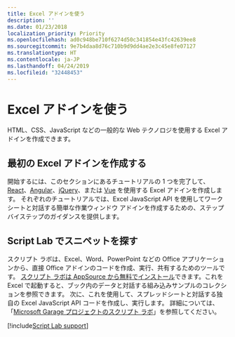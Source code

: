 ```yaml
---
title: Excel アドインを使う
description: ''
ms.date: 01/23/2018
localization_priority: Priority
ms.openlocfilehash: ad0c948be710f6274d50c341854e43fc42639ee8
ms.sourcegitcommit: 9e7b4daa8d76c710b9d9dd4ae2e3c45e8fe07127
ms.translationtype: HT
ms.contentlocale: ja-JP
ms.lasthandoff: 04/24/2019
ms.locfileid: "32448453"
---
```

# <a name="get-started-with-excel-add-ins"></a>Excel アドインを使う

HTML、CSS、JavaScript などの一般的な Web テクノロジを使用する Excel アドインを作成できます。 

## <a name="create-your-first-excel-add-in"></a>最初の Excel アドインを作成する

開始するには、このセクションにあるチュートリアルの 1 つを完了して、[React](../quickstarts/excel-quickstart-react.md)、[Angular](../quickstarts/excel-quickstart-angular.md)、[jQuery](../quickstarts/excel-quickstart-jquery.md)、または [Vue](../quickstarts/excel-quickstart-vue.md) を使用する Excel アドインを作成します。 それぞれのチュートリアルでは、Excel JavaScript API を使用してワークシートと対話する簡単な作業ウィンドウ アドインを作成するための、ステップバイステップのガイダンスを提供します。 

## <a name="explore-snippets-with-script-lab"></a>Script Lab でスニペットを探す

スクリプト ラボは、Excel、Word、PowerPoint などの Office アプリケーションから、直接 Office アドインのコードを作成、実行、共有するためのツールです。 [スクリプト ラボは AppSource から無料でインストール](https://appsource.microsoft.com/product/office/WA104380862?src=office&corrid=ed93ce54-3f2c-48ab-9df7-d9913f7b190b&omexanonuid=4a0102fb-b31a-4b9f-9bb0-39d4cc6b789d)できます。これを Excel で起動すると、ブック内のデータと対話する組み込みサンプルのコレクションを参照できます。 次に、これを使用して、スプレッドシートと対話する独自の Excel JavaScript API コードを作成し、実行します。 詳細については、「[Microsoft Garage プロジェクトのスクリプト ラボ](https://github.com/OfficeDev/script-lab/blob/master/README.md)」を参照してください。

[!include[Script Lab support](../includes/alert-script-lab-support.md)]
